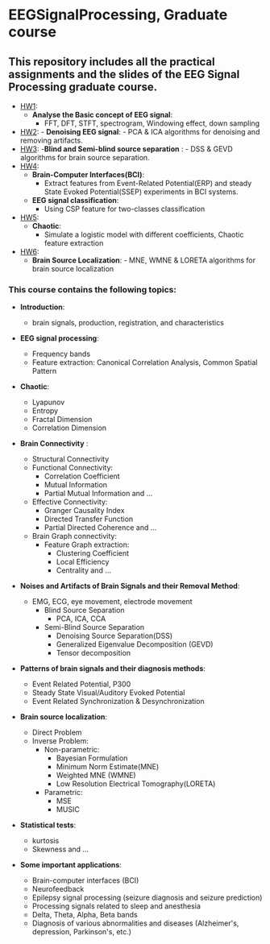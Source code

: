 # EEGSignalProcessing, Graduate course
## This repository includes all the practical assignments and the slides of the EEG Signal Processing graduate course.


- [HW1](https://github.com/arhp78/EEGSignalProcessing/tree/main/HW1_prac):
     - **Analyse the Basic concept of EEG signal**:
        - FFT, DFT, STFT, spectrogram, Windowing effect, down sampling
- [HW2](https://github.com/arhp78/EEGSignalProcessing/tree/main/HW2_Prac):
      - **Denoising EEG signal**:
        - PCA & ICA algorithms for denoising and removing artifacts.
- [HW3](https://github.com/arhp78/EEGSignalProcessing/tree/main/HW3_Prac):
   -**Blind and Semi-blind source separation** :
        - DSS & GEVD algorithms for brain source separation. 
- [HW4](https://github.com/arhp78/EEGSignalProcessing/tree/main/HW4_Prac):
    - **Brain-Computer Interfaces(BCI)**:
      -  Extract features from Event-Related Potential(ERP) and steady State Evoked Potential(SSEP) experiments in BCI systems.
    - **EEG signal classification**:
      -  Using CSP feature for two-classes classification
- [HW5](https://github.com/arhp78/EEGSignalProcessing/tree/main/HW5_Prac):
  - **Chaotic**:
    - Simulate a logistic model with different coefficients, Chaotic feature extraction
- [HW6](https://github.com/arhp78/EEGSignalProcessing/tree/main/HW6_Prac):
   - **Brain Source Localization**:
         - MNE, WMNE & LORETA algorithms for brain source localization

### This course contains the following topics:

- **Introduction**:
  - brain signals, production, registration, and characteristics
- **EEG signal processing**:
  - Frequency bands
  - Feature extraction: Canonical Correlation Analysis, Common Spatial Pattern
- **Chaotic**:
  - Lyapunov
  - Entropy
  - Fractal Dimension
  - Correlation Dimension
- **Brain Connectivity** :
    - Structural Connectivity
    - Functional Connectivity:
       - Correlation Coefficient
       - Mutual Information
       - Partial Mutual Information and …
    - Effective Connectivity:
        - Granger Causality Index
        - Directed Transfer Function
        - Partial Directed Coherence and …
    -  Brain Graph connectivity:
        - Feature Graph extraction:
            - Clustering Coefficient
            - Local Efficiency
            - Centrality and …

- **Noises and Artifacts of Brain Signals and their Removal Method**:
  - EMG, ECG, eye movement, electrode movement
    - Blind Source Separation 
      - PCA, ICA, CCA 
    - Semi-Blind Source Separation 
      - Denoising Source Separation(DSS)
      - Generalized Eigenvalue Decomposition (GEVD)
      - Tensor decomposition 
- **Patterns of brain signals and their diagnosis methods**:
    - Event Related Potential, P300
    - Steady State Visual/Auditory Evoked Potential
    - Event Related Synchronization & Desynchronization
- **Brain source localization**:
    - Direct Problem
    - Inverse Problem:
        - Non-parametric:
            - Bayesian Formulation
            - Minimum Norm Estimate(MNE)
            - Weighted MNE (WMNE)
            - Low Resolution Electrical Tomography(LORETA)
        - Parametric:
            - MSE
            - MUSIC
- **Statistical tests**:
    - kurtosis
    - Skewness and …
- **Some important applications**:
    - Brain-computer interfaces (BCI)
    - Neurofeedback
    - Epilepsy signal processing (seizure diagnosis and seizure prediction)
    - Processing signals related to sleep and anesthesia
    - Delta, Theta, Alpha, Beta bands
    - Diagnosis of various abnormalities and diseases (Alzheimer's, depression, Parkinson's, etc.)












